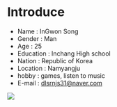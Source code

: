# Introduce
* Name : InGwon Song
* Gender : Man
* Age : 25
* Education : Inchang High school
* Nation : Republic of Korea
* Location : Namyangju
* hobby : games, listen to music
* E-mail : dlsrnjs31@naver.com

![](https://encrypted-tbn0.gstatic.com/images?q=tbn:ANd9GcT1BiBh-0vSsnLWkBbTzQsl9dFS52ZOWSubZ3vhpYgpLxpSCAJCcQ)
